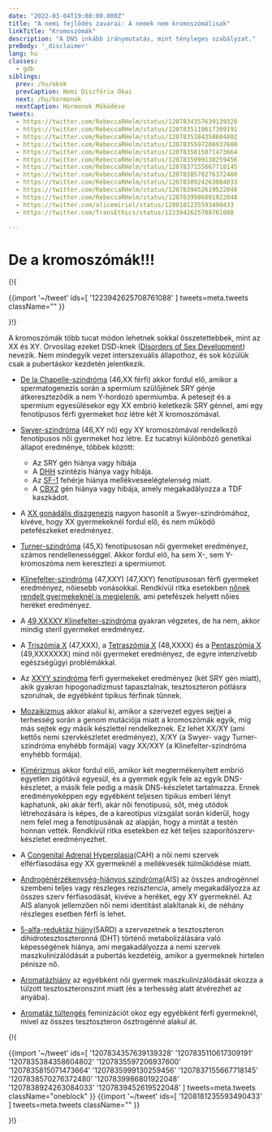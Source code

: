 ```yaml
---
date: "2022-03-04T19:08:00.000Z"
title: "A nemi fejlődés zavarai: A nemek nem kromoszómálisak"
linkTitle: "Kromoszómák"
description: "A DNS inkább iránymutatás, mint tényleges szabályzat."
preBody: '_disclaimer'
lang: hu
classes:
  - gdb
siblings:
  prev: /hu/okok
  prevCaption: Nemi Diszfória Okai
  next: /hu/hormonok
  nextCaption: Hormonok Működése
tweets:
  - https://twitter.com/RebeccaRHelm/status/1207834357639139328
  - https://twitter.com/RebeccaRHelm/status/1207835110617309191
  - https://twitter.com/RebeccaRHelm/status/1207835384358604802
  - https://twitter.com/RebeccaRHelm/status/1207835597206937600
  - https://twitter.com/RebeccaRHelm/status/1207835815071473664
  - https://twitter.com/RebeccaRHelm/status/1207835999130259456
  - https://twitter.com/RebeccaRHelm/status/1207837155667718145
  - https://twitter.com/RebeccaRHelm/status/1207838570276372480
  - https://twitter.com/RebeccaRHelm/status/1207838924263084033
  - https://twitter.com/RebeccaRHelm/status/1207839452619522048
  - https://twitter.com/RebeccaRHelm/status/1207839986801922048
  - https://twitter.com/alicemiriel/status/1208181235593490433
  - https://twitter.com/TransEthics/status/1223942625708761088

---
```


# De a kromoszómák!!!

{!{ <div class="gutter">
  {{import '~/tweet' ids=[
    '1223942625708761088'
  ] tweets=meta.tweets className="" }}
</div>}!}


A kromoszómák több tucat módon lehetnek sokkal összetettebbek, mint az XX és XY. Orvosilag ezeket DSD-knek ([Disorders of Sex Development](https://en.wikipedia.org/wiki/Disorders_of_sex_development)) nevezik. Nem mindegyik vezet interszexuális állapothoz, és sok közülük csak a pubertáskor kezdetén jelentkezik.

- [De la Chapelle-szindróma](https://en.wikipedia.org/wiki/XX_male_syndrome) (46,XX férfi) akkor fordul elő, amikor a spermatogenezis során a spermium szülőjének SRY génje átkereszteződik a nem Y-hordozó spermiumba. A petesejt és a spermium egyesülésekor egy XX embrió keletkezik SRY génnel, ami egy fenotípusos férfi gyermeket hoz létre két X kromoszómával.

- [Swyer-szindróma](https://en.wikipedia.org/wiki/Swyer_syndrome) (46,XY nő) egy XY kromoszómával rendelkező fenotípusos női gyermeket hoz létre. Ez tucatnyi különböző genetikai állapot eredménye, többek között:

  - Az SRY gén hiánya vagy hibája
  - A [DHH](https://en.wikipedia.org/wiki/Desert_hedgehog_(protein)) szintézis hiánya vagy hibája.
  - Az [SF-1](https://en.wikipedia.org/wiki/Steroidogenic_factor_1) fehérje hiánya mellékveseelégtelenség miatt.
  - A [CBX2](https://en.wikipedia.org/wiki/CBX2_(gene)) gén hiánya vagy hibája, amely megakadályozza a TDF kaszkádot.

- A [XX gonádális diszgenezis](https://en.wikipedia.org/wiki/XX_gonadal_dysgenesis) nagyon hasonlít a Swyer-szindrómához, kivéve, hogy XX gyermekeknél fordul elő, és nem működő petefészkeket eredményez.


- [Turner-szindróma](https://hu.wikipedia.org/wiki/Turner-szindr%C3%B3ma) (45,X) fenotípusosan női gyermeket eredményez, számos rendellenességgel. Akkor fordul elő, ha sem X-, sem Y-kromoszóma nem keresztezi a spermiumot.

- [Klinefelter-szindróma](https://hu.wikipedia.org/wiki/Klinefelter-szindr%C3%B3ma) (47,XXY) (47,XXY) fenotípusosan férfi gyermeket eredményez, nőiesebb vonásokkal. Rendkívül ritka esetekben [nőnek rendelt gyermekeknél is megjelenik](https://www.ncbi.nlm.nih.gov/pubmed/15755052), ami petefészek helyett nőies heréket eredményez.

- A [49,XXXXY Klinefelter-szindróma](https://en.wikipedia.org/wiki/49,XXXXY) gyakran végzetes, de ha nem, akkor mindig steril gyermeket eredményez.

- A [Triszómia X](https://hu.wikipedia.org/wiki/Tripla_X-szindr%C3%B3ma) (47,XXX), a [Tetraszómia X](https://en.wikipedia.org/wiki/Tetrasomy_X) (48,XXXX) és a [Pentaszómia X](https://en.wikipedia.org/wiki/49,_XXXXX) (49,XXXXXXX) mind női gyermeket eredményez, de egyre intenzívebb egészségügyi problémákkal.

- Az [XXYY szindróma](https://en.wikipedia.org/wiki/XXYY_syndrome) férfi gyermekeket eredményez (két SRY gén miatt), akik gyakran hipogonadizmust tapasztalnak, tesztoszteron pótlásra szorulnak, de egyébként tipikus férfinak tűnnek.

- [Mozaikizmus](https://hu.wikipedia.org/wiki/Genetikai_mozaik) akkor alakul ki, amikor a szervezet egyes sejtjei a terhesség során a genom mutációja miatt a kromoszómák egyik, míg más sejtek egy másik készlettel rendelkeznek. Ez lehet XX/XY (ami kettős nemi szervkészletet eredményez), X/XY (a Swyer- vagy Turner-szindróma enyhébb formája) vagy XX/XXY (a Klinefelter-szindróma enyhébb formája).

- [Kimérizmus](https://hu.wikipedia.org/wiki/Kim%C3%A9ra_(biol%C3%B3gia)) akkor fordul elő, amikor két megtermékenyített embrió egyetlen zigótává egyesül, és a gyermek egyik fele az egyik DNS-készletet, a másik fele pedig a másik DNS-készletet tartalmazza. Ennek eredményeképpen egy egyébként teljesen tipikus emberi lényt kaphatunk, aki akár férfi, akár női fenotípusú, sőt, még utódok létrehozására is képes, de a kareotípus vizsgálat során kiderül, hogy nem felel meg a fenotípusának az alapján, hogy a mintát a testén honnan vették. Rendkívül ritka esetekben ez két teljes szaporítószerv-készletet eredményezhet.

- A [Congenital Adrenal Hyperplasia](https://en.wikipedia.org/wiki/Congenital_adrenal_hyperplasia)(CAH) a női nemi szervek elférfiasodása egy XX gyermeknél a mellékvesék túlműködése miatt.

- [Androgénérzékenység-hiányos szindróma](https://hu.wikipedia.org/wiki/Androg%C3%A9n-inszenzitivit%C3%A1si_szindr%C3%B3ma)(AIS) az összes androgénnel szembeni teljes vagy részleges rezisztencia, amely megakadályozza az összes szerv férfiasodását, kivéve a heréket, egy XY gyermeknél. Az AIS alanyok jellemzően női nemi identitást alakítanak ki, de néhány részleges esetben férfi is lehet.

- [5-alfa-reduktáz hiány](https://en.wikipedia.org/wiki/5-alpha-reductase_deficiency)(5ARD) a szervezetnek a tesztoszteron dihidrotesztoszteronná (DHT) történő metabolizálására való képességének hiánya, ami megakadályozza a nemi szervek maszkulinizálódását a pubertás kezdetéig, amikor a gyermeknek hirtelen pénisze nő.

- [Aromatázhiány](https://en.wikipedia.org/wiki/Aromatase_deficiency) az egyébként női gyermek maszkulinizálódását okozza a túlzott tesztoszteronszint miatt (és a terhesség alatt átvérezhet az anyába).

- [Aromatáz túltengés](https://en.wikipedia.org/wiki/Aromatase_excess_syndrome) feminizációt okoz egy egyébként férfi gyermeknél, mivel az összes tesztoszteron ösztrogénné alakul át.

{!{ <div class="span34 center print-span2">
  {{import '~/tweet' ids=[
    '1207834357639139328'
    '1207835110617309191'
    '1207835384358604802'
    '1207835597206937600'
    '1207835815071473664'
    '1207835999130259456'
    '1207837155667718145'
    '1207838570276372480'
    '1207839986801922048'
    '1207838924263084033'
    '1207839452619522048'
  ] tweets=meta.tweets className="oneblock" }}
  {{import '~/tweet' ids=[
    '1208181235593490433'
  ] tweets=meta.tweets className="" }}
</div>}!}
